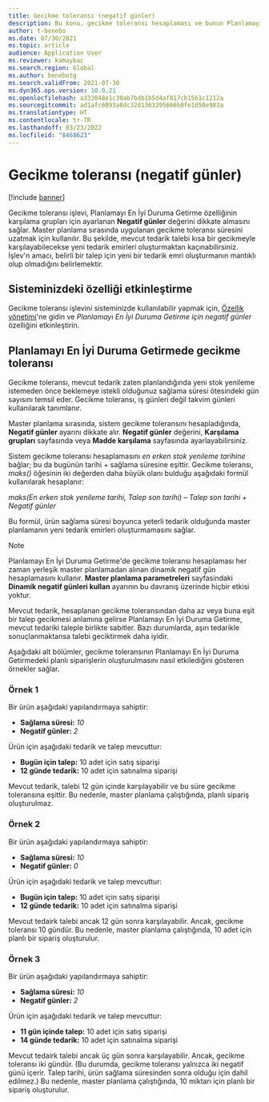 ```yaml
---
title: Gecikme toleransı (negatif günler)
description: Bu konu, gecikme toleransı hesaplaması ve bunun Planlamayı En İyi Duruma Getirme'de planlı sipariş oluşturmayı nasıl etkilediği hakkında bilgi sağlar.
author: t-benebo
ms.date: 07/30/2021
ms.topic: article
audience: Application User
ms.reviewer: kamaybac
ms.search.region: Global
ms.author: benebotg
ms.search.validFrom: 2021-07-30
ms.dyn365.ops.version: 10.0.21
ms.openlocfilehash: a333048e1c30ab7bdb1b5d4af817cb1561c1212a
ms.sourcegitcommit: ad1afc6893a8dc32d1363395666b0fe1d50e983a
ms.translationtype: HT
ms.contentlocale: tr-TR
ms.lasthandoff: 03/23/2022
ms.locfileid: "8468623"
---
```

# <a name="delay-tolerance-negative-days"></a>Gecikme toleransı (negatif günler)

[!include [banner](../../includes/banner.md)]

Gecikme toleransı işlevi, Planlamayı En İyi Duruma Getirme özelliğinin karşılama grupları için ayarlanan **Negatif günler** değerini dikkate almasını sağlar. Master planlama sırasında uygulanan gecikme toleransı süresini uzatmak için kullanılır. Bu şekilde, mevcut tedarik talebi kısa bir gecikmeyle karşılayabilecekse yeni tedarik emirleri oluşturmaktan kaçınabilirsiniz. İşlev'n amacı, belirli bir talep için yeni bir tedarik emri oluşturmanın mantıklı olup olmadığını belirlemektir.

## <a name="turn-on-the-feature-in-your-system"></a>Sisteminizdeki özelliği etkinleştirme

Gecikme toleransı işlevini sisteminizde kullanılabilir yapmak için, [Özellik yönetimi](../../../fin-ops-core/fin-ops/get-started/feature-management/feature-management-overview.md)'ne gidin ve *Planlamayı En İyi Duruma Getirme için negatif günler* özelliğini etkinleştirin.

## <a name="delay-tolerance-in-planning-optimization"></a>Planlamayı En İyi Duruma Getirmede gecikme toleransı

Gecikme toleransı, mevcut tedarik zaten planlandığında yeni stok yenileme istemeden önce beklemeye istekli olduğunuz sağlama süresi ötesindeki gün sayısını temsil eder. Gecikme toleransı, iş günleri değil takvim günleri kullanılarak tanımlanır.

Master planlama sırasında, sistem gecikme toleransını hesapladığında, **Negatif günler** ayarını dikkate alır. **Negatif günler** değerini, **Karşılama grupları** sayfasında veya **Madde karşılama** sayfasında ayarlayabilirsiniz.

Sistem gecikme toleransı hesaplamasını *en erken stok yenileme tarihine* bağlar; bu da bugünün tarihi + sağlama süresine eşittir. Gecikme toleransı, *maks()* öğesinin iki değerden daha büyük olanı bulduğu aşağıdaki formül kullanılarak hesaplanır:

*maks(En erken stok yenileme tarihi, Talep son tarihi)* – *Talep son tarihi* + *Negatif günler*

Bu formül, ürün sağlama süresi boyunca yeterli tedarik olduğunda master planlamanın yeni tedarik emirleri oluşturmamasını sağlar.

> [!NOTE]
> Planlamayı En İyi Duruma Getirme'de gecikme toleransı hesaplaması her zaman yerleşik master planlamadan alınan dinamik negatif gün hesaplamasını kullanır. **Master planlama parametreleri** sayfasindaki **Dinamik negatif günleri kullan** ayarının bu davranış üzerinde hiçbir etkisi yoktur.

Mevcut tedarik, hesaplanan gecikme toleransından daha az veya buna eşit bir talep gecikmesi anlamına gelirse Planlamayı En İyi Duruma Getirme, mevcut tedariki taleple birlikte sabitler. Bazı durumlarda, aşırı tedarikle sonuçlanmaktansa talebi geciktirmek daha iyidir.

Aşağıdaki alt bölümler, gecikme toleransının Planlamayı En İyi Duruma Getirmedeki planlı siparişlerin oluşturulmasını nasıl etkilediğini gösteren örnekler sağlar.

### <a name="example-1"></a>Örnek 1

Bir ürün aşağıdaki yapılandırmaya sahiptir:

- **Sağlama süresi:** *10*
- **Negatif günler:** *2*

Ürün için aşağıdaki tedarik ve talep mevcuttur:

- **Bugün için talep:** 10 adet için satış siparişi
- **12 günde tedarik:** 10 adet için satınalma siparişi

Mevcut tedarik, talebi 12 gün içinde karşılayabilir ve bu süre gecikme toleransına eşittir. Bu nedenle, master planlama çalıştığında, planlı sipariş oluşturulmaz.

### <a name="example-2"></a>Örnek 2

Bir ürün aşağıdaki yapılandırmaya sahiptir:

- **Sağlama süresi:** *10*
- **Negatif günler:** *0*

Ürün için aşağıdaki tedarik ve talep mevcuttur:

- **Bugün için talep:** 10 adet için satış siparişi
- **12 günde tedarik:** 10 adet için satınalma siparişi

Mevcut tedairk talebi ancak 12 gün sonra karşılayabilir. Ancak, gecikme toleransı 10 gündür. Bu nedenle, master planlama çalıştığında, 10 adet için planlı bir sipariş oluşturulur.

### <a name="example-3"></a>Örnek 3

Bir ürün aşağıdaki yapılandırmaya sahiptir:

- **Sağlama süresi:** *10*
- **Negatif günler:** *2*

Ürün için aşağıdaki tedarik ve talep mevcuttur:

- **11 gün içinde talep:** 10 adet için satış siparişi
- **14 günde tedarik:** 10 adet için satınalma siparişi

Mevcut tedairk talebi ancak üç gün sonra karşılayabilir. Ancak, gecikme toleransı iki gündür. (Bu durumda, gecikme toleransı yalnızca iki negatif günü içerir. Talep tarihi, ürün sağlama süresinden sonra olduğu için dahil edilmez.) Bu nedenle, master planlama çalıştığında, 10 miktarı için planlı bir sipariş oluşturulur.
